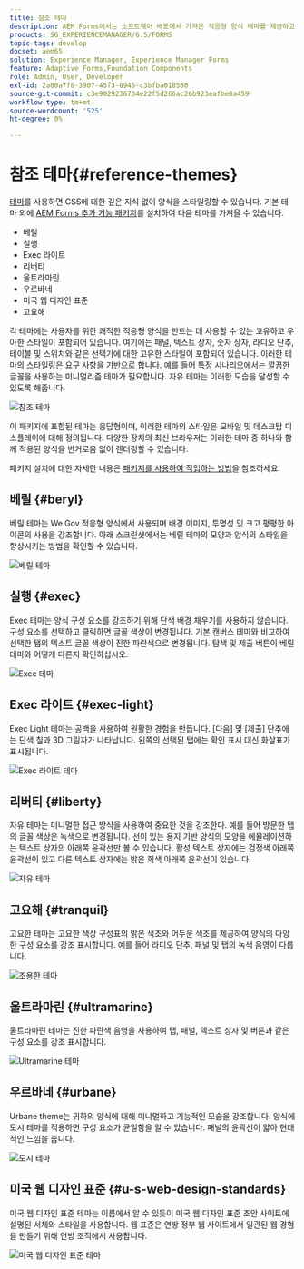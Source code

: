 ```yaml
---
title: 참조 테마
description: AEM Forms에서는 소프트웨어 배포에서 가져온 적응형 양식 테마를 제공하고 을 사용하여 양식의 스타일을 지정할 수 있습니다.
products: SG_EXPERIENCEMANAGER/6.5/FORMS
topic-tags: develop
docset: aem65
solution: Experience Manager, Experience Manager Forms
feature: Adaptive Forms,Foundation Components
role: Admin, User, Developer
exl-id: 2a80a7f6-3907-45f3-8945-c3bfba018580
source-git-commit: c3e9029236734e22f5d266ac26b923eafbe0a459
workflow-type: tm+mt
source-wordcount: '525'
ht-degree: 0%

---
```


# 참조 테마{#reference-themes}

[테마](../../forms/using/themes.md)를 사용하면 CSS에 대한 깊은 지식 없이 양식을 스타일링할 수 있습니다. 기본 테마 외에 [AEM Forms 추가 기능 패키지](https://experienceleague.adobe.com/docs/experience-manager-release-information/aem-release-updates/forms-updates/aem-forms-releases.html?lang=ko)를 설치하여 다음 테마를 가져올 수 있습니다.

* 베릴
* 실행
* Exec 라이트
* 리버티
* 울트라마린
* 우르바네
* 미국 웹 디자인 표준
* 고요해

각 테마에는 사용자를 위한 쾌적한 적응형 양식을 만드는 데 사용할 수 있는 고유하고 우아한 스타일이 포함되어 있습니다. 여기에는 패널, 텍스트 상자, 숫자 상자, 라디오 단추, 테이블 및 스위치와 같은 선택기에 대한 고유한 스타일이 포함되어 있습니다. 이러한 테마의 스타일링은 요구 사항을 기반으로 합니다. 예를 들어 특정 시나리오에서는 깔끔한 글꼴을 사용하는 미니멀리즘 테마가 필요합니다. 자유 테마는 이러한 모습을 달성할 수 있도록 해줍니다.

![참조 테마](assets/ref-themes.png)

이 패키지에 포함된 테마는 응답형이며, 이러한 테마의 스타일은 모바일 및 데스크탑 디스플레이에 대해 정의됩니다. 다양한 장치의 최신 브라우저는 이러한 테마 중 하나와 함께 적용된 양식을 번거로움 없이 렌더링할 수 있습니다.

패키지 설치에 대한 자세한 내용은 [패키지를 사용하여 작업하는 방법](/help/sites-administering/package-manager.md)을 참조하세요.

## 베릴 {#beryl}

베릴 테마는 We.Gov 적응형 양식에서 사용되며 배경 이미지, 투명성 및 크고 평평한 아이콘의 사용을 강조합니다. 아래 스크린샷에서는 베릴 테마의 모양과 양식의 스타일을 향상시키는 방법을 확인할 수 있습니다.

![베릴 테마](assets/beryl.png)

<!--[Click to enlarge

](assets/beryl-1.png)-->

## 실행 {#exec}

Exec 테마는 양식 구성 요소를 강조하기 위해 단색 배경 채우기를 사용하지 않습니다. 구성 요소를 선택하고 클릭하면 글꼴 색상이 변경됩니다. 기본 캔버스 테마와 비교하여 선택한 탭의 텍스트 글꼴 색상이 진한 파란색으로 변경됩니다. 탐색 및 제출 버튼이 베릴 테마와 어떻게 다른지 확인하십시오.

![Exec 테마](assets/exec.png)

<!--[Click to enlarge

](assets/exec-1.png)-->

## Exec 라이트 {#exec-light}

Exec Light 테마는 공백을 사용하여 원활한 경험을 만듭니다. [다음] 및 [제출] 단추에는 단색 칠과 3D 그림자가 나타납니다. 왼쪽의 선택된 탭에는 확인 표시 대신 화살표가 표시됩니다.

![Exec 라이트 테마](assets/exec-light.png)

<!--[Click to enlarge

](assets/exec-light-1.png)-->

## 리버티 {#liberty}

자유 테마는 미니멀한 접근 방식을 사용하여 중요한 것을 강조한다. 예를 들어 방문한 탭의 글꼴 색상은 녹색으로 변경됩니다. 선이 있는 용지 기반 양식의 모양을 에뮬레이션하는 텍스트 상자의 아래쪽 윤곽선만 볼 수 있습니다. 활성 텍스트 상자에는 검정색 아래쪽 윤곽선이 있고 다른 텍스트 상자에는 밝은 회색 아래쪽 윤곽선이 있습니다.

![자유 테마](assets/liberty.png)

<!--[Click to enlarge

](assets/liberty-1.png)-->

## 고요해 {#tranquil}

고요한 테마는 고요한 색상 구성표의 밝은 색조와 어두운 색조를 제공하여 양식의 다양한 구성 요소를 강조 표시합니다. 예를 들어 라디오 단추, 패널 및 탭의 녹색 음영이 다릅니다.

![조용한 테마](assets/tranquil.png)

<!--[Click to enlarge

](assets/tranquil-1.png)-->

## 울트라마린 {#ultramarine}

울트라마린 테마는 진한 파란색 음영을 사용하여 탭, 패널, 텍스트 상자 및 버튼과 같은 구성 요소를 강조 표시합니다.

![Ultramarine 테마](assets/ultramarine.png)

<!--[Click to enlarge](assets/ultramarine-1.png)-->

## 우르바네 {#urbane}

Urbane theme는 귀하의 양식에 대해 미니멀하고 기능적인 모습을 강조합니다. 양식에 도시 테마를 적용하면 구성 요소가 균일함을 알 수 있습니다. 패널의 윤곽선이 얇아 현대적인 느낌을 줍니다.

![도시 테마](assets/urbane.png)

<!--[Click to enlarge

](assets/urbane-1.png)-->

## 미국 웹 디자인 표준 {#u-s-web-design-standards}

미국 웹 디자인 표준 테마는 이름에서 알 수 있듯이 미국 웹 디자인 표준 초안 사이트에 설명된 서체와 스타일을 사용합니다. 웹 표준은 연방 정부 웹 사이트에서 일관된 웹 경험을 만들기 위해 연방 조직에서 사용합니다.

![미국 웹 디자인 표준 테마](assets/us-web-standards.png)

<!--[Click to enlarge

](assets/usgov.png)-->
